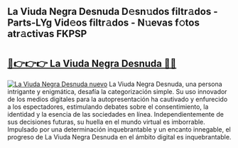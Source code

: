 ## La Viuda Negra Desnuda D𝚎sn𝚞dos filtr𝚊dos - Parts-LYg Vid𝚎os filtr𝚊dos - N𝚞evas f𝚘tos atr𝚊ctivas FKPSP

# <h2><a href="http://mb6zhy.tromn.icu/?c=La+Viuda+Negra+Desnuda">🔗👉👉👉 La Viuda Negra Desnuda 🔗🔗</a></h2>

[![La Viuda Negra Desnuda nuevo](https://i.imgur.com/pEAQMta.gif)](http://mb6zhy.tromn.icu/?c=La+Viuda+Negra+Desnuda)
La Viuda Negra Desnuda, una persona intrigante y enigmática, desafía la categorización simple. Su uso innovador de los medios digitales para la autopresentación ha cautivado y enfurecido a los espectadores, estimulando debates sobre el consentimiento, la identidad y la esencia de las sociedades en línea. Independientemente de sus decisiones futuras, su huella en el mundo virtual es imborrable. Impulsado por una determinación inquebrantable y un encanto innegable, el progreso de La Viuda Negra Desnuda en el ámbito digital es inquebrantable.
